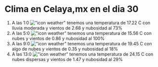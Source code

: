 # Clima en Celaya,mx en el dia 30

1. A las 1:0 !["icon weather"](http://openweathermap.org/img/w/10n.png) tenemos una temperatura de 17.22 C con lluvia moderada y  vientos de 2.68 y nubosidad al 73%
1. A las 5:0 !["icon weather"](http://openweathermap.org/img/w/04n.png) tenemos una temperatura de 15.56 C con nubes y  vientos de 0.86 y nubosidad al 100%
1. A las 9:0 !["icon weather"](http://openweathermap.org/img/w/02d.png) tenemos una temperatura de 19.45 C con algo de nubes y  vientos de 0.35 y nubosidad al 18%
1. A las 13:0 !["icon weather"](http://openweathermap.org/img/w/03d.png) tenemos una temperatura de 24.15 C con nubes dispersas y  vientos de 1.47 y nubosidad al 29%

